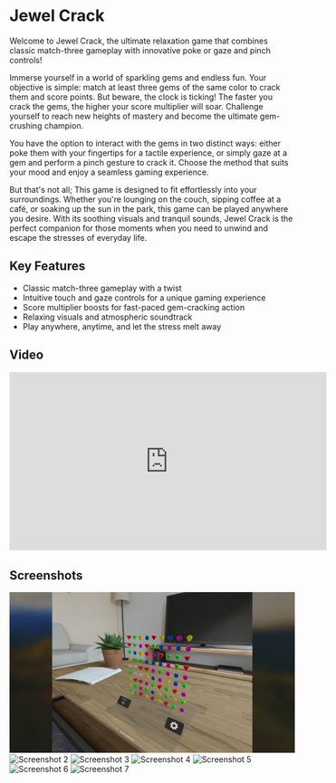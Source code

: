 # Jewel Crack

Welcome to Jewel Crack, the ultimate relaxation game that combines classic match-three gameplay with innovative poke or gaze and pinch controls!

Immerse yourself in a world of sparkling gems and endless fun. Your objective is simple: match at least three gems of the same color to crack them and score points. But beware, the clock is ticking! The faster you crack the gems, the higher your score multiplier will soar. Challenge yourself to reach new heights of mastery and become the ultimate gem-crushing champion.

You have the option to interact with the gems in two distinct ways: either poke them with your fingertips for a tactile experience, or simply gaze at a gem and perform a pinch gesture to crack it. Choose the method that suits your mood and enjoy a seamless gaming experience.

But that's not all; This game is designed to fit effortlessly into your surroundings. Whether you're lounging on the couch, sipping coffee at a café, or soaking up the sun in the park, this game can be played anywhere you desire. With its soothing visuals and tranquil sounds, Jewel Crack is the perfect companion for those moments when you need to unwind and escape the stresses of everyday life.

## Key Features

- Classic match-three gameplay with a twist
- Intuitive touch and gaze controls for a unique gaming experience
- Score multiplier boosts for fast-paced gem-cracking action
- Relaxing visuals and atmospheric soundtrack
- Play anywhere, anytime, and let the stress melt away

<h2>Video</h2>
    <iframe width="560" height="315" src="https://www.youtube.com/embed/Nk-diZHw3Aw?si=tfdpkOjBSFfSyNNC" title="YouTube video player" frameborder="0" allow="accelerometer; autoplay; clipboard-write; encrypted-media; gyroscope; picture-in-picture; web-share" allowfullscreen></iframe>


## Screenshots

![Screenshot 1](Screenshot1.png)
![Screenshot 2](Screenshot2.png)
![Screenshot 3](Screenshot3.png)
![Screenshot 4](Screenshot4.png)
![Screenshot 5](Screenshot5.png)
![Screenshot 6](Screenshot6.png)
![Screenshot 7](Screenshot7.png)
